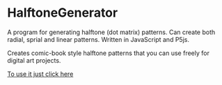 # HalftoneGenerator
A program for generating halftone (dot matrix) patterns. Can create both radial, sprial and linear patterns. Written in JavaScript and P5js.

Creates comic-book style halftone patterns that you can use freely for digital art projects.

[To use it just click here](https://liamroddy.github.io/HalftoneGenerator/)
